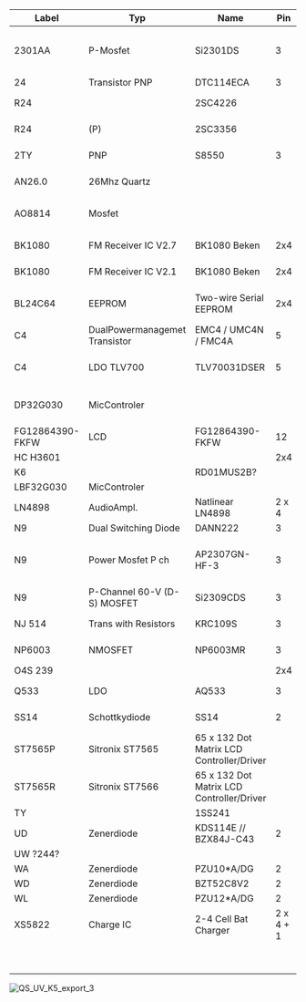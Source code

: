 
Label | Typ | Name | Pin | Case | Manufacturer | Datasheet-Link | Param1 | Param2 | Param3
-- | -- | -- | -- | -- | -- | -- | -- | -- | --
2301AA | P-Mosfet | Si2301DS | 3 | TO-236 (SOT-23) | Vishay | https://github.com/amnemonic/Quansheng_UV-K5_Firmware/blob/main/hardware/2301A_SI2301_Datasheet.pdf | 2,5V |   | 1,25W
24 | Transistor PNP | DTC114ECA | 3 | SOT23 |   |   |   |   |  
R24|   | 2SC4226 |   | SOT-323 |   | https://github.com/amnemonic/Quansheng_UV-K5_Firmware/blob/main/hardware/R24_2SC4226_Datasheet.PDF |   |   |  
R24 | (P)  | 2SC3356 |   | SOT-23 |   | https://github.com/amnemonic/Quansheng_UV-K5_Firmware/blob/main/hardware/R24_2SC4226_Datasheet.PDF |   |   |  
2TY | PNP | S8550 | 3 |   |   | https://github.com/amnemonic/Quansheng_UV-K5_Firmware/blob/main/hardware/S8550-2TY-PNP_Datasheet.pdf |   |   |  
AN26.0 | 26Mhz Quartz |   |   |   |   | https://github.com/amnemonic/Quansheng_UV-K5_Firmware/blob/main/hardware/AN26.0_TCXO_KDS_Datasheet.pdf |   |   |  
AO8814 | Mosfet |   |   |   | Alpha & Omega Semiconductor, Ltd. | https://github.com/amnemonic/Quansheng_UV-K5_Firmware/blob/main/hardware/AO8814_AlphaOmegaSemiconductors.pdf |   |   |  
BK1080 | FM Receiver IC V2.7 | BK1080 Beken | 2x4 |   | Beken | https://github.com/amnemonic/Quansheng_UV-K5_Firmware/blob/main/hardware/BK1080_Datasheet_V2.7.pdf |   |   |  
BK1080 | FM Receiver IC V2.1 | BK1080 Beken | 2x4 |   | Beken | https://github.com/amnemonic/Quansheng_UV-K5_Firmware/blob/main/hardware/BK1080_Datasheet_V2.1.pdf |   |   |  
BL24C64 | EEPROM | Two-wire Serial EEPROM | 2x4 | JEDEC SOIC | Shanghai Belling Corp., Ltd | https://github.com/ludwich66/Quansheng_UV-K5_Firmware/blob/main/hardware/BL24C64_Datasheet.pdf | 64K 8192*8 |   |  
C4 | DualPowermanagemet Transistor | EMC4 / UMC4N / FMC4A | 5 |   |   |   |   |   |  
C4 | LDO TLV700 | TLV70031DSER | 5 | SC-70, SOT | TI | https://github.com/amnemonic/Quansheng_UV-K5_Firmware/blob/main/hardware/C4_TLV700_TI_Datasheet.pdf | 1,8 V |   |  
DP32G030 | MicControler |   |   |   | Action Dynamic Tech.(HK) Trading Co. |   |   |   |  
FG12864390-FKFW | LCD | FG12864390-FKFW | 12 |   |   |   | 128x64 px |   |  
HC H3601 |   |   | 2x4 |   |   |   |   |   |  
K6 |   | RD01MUS2B? |   |   |   |   |   |   |  
LBF32G030 | MicControler |   |   |   |   |   |   |   |  
LN4898 | AudioAmpl. | Natlinear LN4898 | 2 x 4 | SOP8 | Natlinear | https://github.com/amnemonic/Quansheng_UV-K5_Firmware/blob/main/hardware/LN4898_Datasheet.pdf | 1W |   |  
N9 | Dual Switching Diode | DANN222 | 3 |   | ON |   |   |   |  
N9 | Power Mosfet P ch | AP2307GN-HF-3 | 3 | SOT-23 | Advanced Power Electronics Corp. |   |   |   |  
N9 | P-Channel 60-V (D-S) MOSFET | Si2309CDS | 3 | SOT-24 | Vishay Siliconix |   |   |   |  
NJ 514 | Trans with Resistors | KRC109S | 3 | SOT-23 | KEC | https://github.com/ludwich66/Quansheng_UV-K5_Wiki/blob/main/hardware/NJ_KRC109S_KEC_Datasheet.pdf |   |   |  
NP6003 | NMOSFET | NP6003MR | 3 | SOT-23-3L | Natlinear | https://github.com/ludwich66/Quansheng_UV-K5_Wiki/blob/main/hardware/NP6003_NP6003MR_Datasheet.pdf |   |   |  
O4S 239 |   |   | 2x4 |   |   |   |   |   |  
Q533 | LDO | AQ533 | 3 | SOT89 | acutechnoligy | https://github.com/amnemonic/Quansheng_UV-K5_Firmware/blob/main/hardware/AQ533_AcutechnologySemiconductor.pdf | 3,3V |   |  
SS14 | Schottkydiode | SS14 | 2 | DO-214AC |   |   | 40V | 1A |  
ST7565P | Sitronix ST7565 | 65 x 132 Dot Matrix LCD Controller/Driver |   |   | Sitronix | https://github.com/amnemonic/Quansheng_UV-K5_Firmware/blob/main/hardware/ST7565P_Datasheet_V2.3.pdf |   |   |  
ST7565R | Sitronix ST7566 | 65 x 132 Dot Matrix LCD Controller/Driver |   |   | Sitronix | https://github.com/amnemonic/Quansheng_UV-K5_Firmware/blob/main/hardware/ST7565R_Datasheet_V1.7.pdf |   |   |  
TY |   | 1SS241 |   |   |   |   |   |   |  
UD | Zenerdiode | KDS114E // BZX84J-C43 | 2 | SOD-323F | NXP |   |   |   |  
UW ?244? |   |   |   |   |   |   |   |   |  
WA | Zenerdiode | PZU10*A/DG | 2 |   | NXP |   | 1,0V |   |  
WD | Zenerdiode | BZT52C8V2 | 2 |   |   |   | 8,2V |   |  
WL | Zenerdiode | PZU12*A/DG | 2 |   | NXP |   | 1,2V |   |  
XS5822 | Charge IC | 2-4 Cell Bat Charger | 2 x 4 + 1 | E SOP8 | ShenZen ChipSourceTek | https://github.com/amnemonic/Quansheng_UV-K5_Firmware/blob/main/hardware/XS5822_Datasheet_V1.0.pdf |   |   |  
  |   |   |   |   |   |   |   |   |  
  |   |   |   |   |   |   |  





![QS_UV_K5_export_3](https://github.com/ludwich66/Quansheng_UV-K5_Wiki/assets/12202733/a0c3397b-ac9f-4e64-90eb-808782408056)

